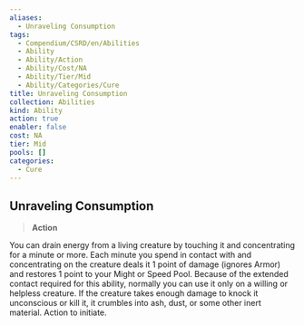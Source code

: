 ```yaml
---
aliases:
  - Unraveling Consumption
tags:
  - Compendium/CSRD/en/Abilities
  - Ability
  - Ability/Action
  - Ability/Cost/NA
  - Ability/Tier/Mid
  - Ability/Categories/Cure
title: Unraveling Consumption
collection: Abilities
kind: Ability
action: true
enabler: false
cost: NA
tier: Mid
pools: []
categories:
  - Cure
---
```

## Unraveling Consumption    
>**Action**  
    
You can drain energy from a living creature by touching it and concentrating for a minute or more. Each minute you spend in contact with and concentrating on the creature deals it 1 point of damage (ignores Armor) and restores 1 point to your Might or Speed Pool. Because of the extended contact required for this ability, normally you can use it only on a willing or helpless creature. If the creature takes enough damage to knock it unconscious or kill it, it crumbles into ash, dust, or some other inert material. Action to initiate.